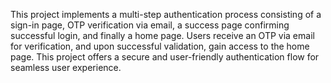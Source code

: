 <p>This project implements a multi-step authentication process consisting of a sign-in page, OTP verification via email, a success page confirming successful login, and finally a home page. Users receive an OTP via email for verification, and upon successful validation, gain access to the home page. This project offers a secure and user-friendly authentication flow for seamless user experience.</p>
